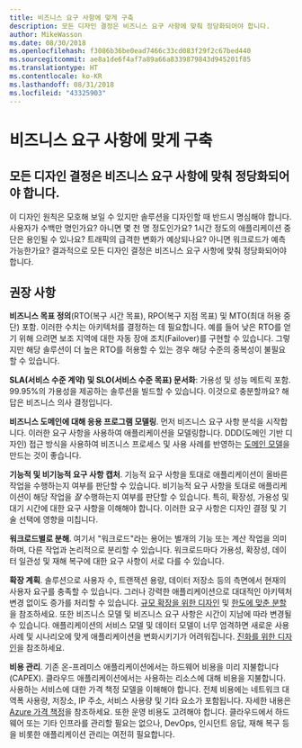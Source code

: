 ```yaml
---
title: 비즈니스 요구 사항에 맞게 구축
description: 모든 디자인 결정은 비즈니스 요구 사항에 맞춰 정당화되어야 합니다.
author: MikeWasson
ms.date: 08/30/2018
ms.openlocfilehash: f3086b36be0ead7466c33cd083f29f2c67bed440
ms.sourcegitcommit: ae8a1de6f4af7a89a66a8339879843d945201f85
ms.translationtype: HT
ms.contentlocale: ko-KR
ms.lasthandoff: 08/31/2018
ms.locfileid: "43325903"
---
```

# <a name="build-for-the-needs-of-the-business"></a>비즈니스 요구 사항에 맞게 구축

## <a name="every-design-decision-must-be-justified-by-a-business-requirement"></a>모든 디자인 결정은 비즈니스 요구 사항에 맞춰 정당화되어야 합니다.

이 디자인 원칙은 모호해 보일 수 있지만 솔루션을 디자인할 때 반드시 명심해야 합니다. 사용자가 수백만 명인가요? 아니면 몇 천 명 정도인가요? 1시간 정도의 애플리케이션 중단은 용인될 수 있나요? 트래픽의 급격한 변화가 예상되나요? 아니면 워크로드가 예측 가능한가요? 결과적으로 모든 디자인 결정은 비즈니스 요구 사항에 맞춰 정당화되어야 합니다. 

## <a name="recommendations"></a>권장 사항

**비즈니스 목표 정의**(RTO(복구 시간 목표), RPO(복구 지점 목표) 및 MTO(최대 허용 중단) 포함. 이러한 수치는 아키텍처를 결정하는 데 필요합니다. 예를 들어 낮은 RTO를 얻기 위해 으려면 보조 지역에 대한 자동 장애 조치(Failover)를 구현할 수 있습니다. 그렇지만 해당 솔루션이 더 높은 RTO를 허용할 수 있는 경우 해당 수준의 중복성이 불필요할 수 있습니다.

**SLA(서비스 수준 계약) 및 SLO(서비스 수준 목표) 문서화**: 가용성 및 성능 메트릭 포함. 99.95%의 가용성을 제공하는 솔루션을 빌드할 수 있습니다. 이것으로 충분할까요? 해답은 비즈니스 의사 결정입니다. 

**비즈니스 도메인에 대해 응용 프로그램 모델링**. 먼저 비즈니스 요구 사항 분석을 시작합니다. 이러한 요구 사항을 사용하여 애플리케이션을 모델링합니다. DDD(도메인 기반 디자인) 접근 방식을 사용하여 비즈니스 프로세스 및 사용 사례를 반영하는 [도메인 모델][domain-model]을 만드는 것이 좋습니다. 

**기능적 및 비기능적 요구 사항 캡처**. 기능적 요구 사항을 토대로 애플리케이션이 올바른 작업을 수행하는지 여부를 판단할 수 있습니다. 비기능적 요구 사항을 토대로 애플리케이션이 해당 작업을 *잘* 수행하는지 여부를 판단할 수 있습니다. 특히, 확장성, 가용성 및 대기 시간에 대한 요구 사항을 이해해야 합니다. 이러한 요구 사항은 디자인 결정 및 기술 선택에 영향을 미칩니다.

**워크로드별로 분해**. 여기서 "워크로드"라는 용어는 별개의 기능 또는 계산 작업을 의미하며, 다른 작업과 논리적으로 분리할 수 있습니다. 워크로드마다 가용성, 확장성, 데이터 일관성 및 재해 복구에 대한 요구 사항이 서로 다를 수 있습니다. 

**확장 계획**. 솔루션으로 사용자 수, 트랜잭션 용량, 데이터 저장소 등의 측면에서 현재의 사용자 요구를 충족할 수 있습니다. 그러나 강력한 애플리케이션으로 대대적인 아키텍처 변경 없이도 증가를 처리할 수 있습니다. [규모 확장을 위한 디자인](scale-out.md) 및 [한도에 맞춘 분할](partition.md)을 참조하세요. 또한 비즈니스 모델 및 비즈니스 요구 사항은 시간이 지남에 따라 변경될 수 있습니다. 애플리케이션의 서비스 모델 및 데이터 모델이 너무 엄격하면 새로운 사용 사례 및 시나리오에 맞게 애플리케이션을 변화시키기가 어려워집니다. [진화를 위한 디자인](design-for-evolution.md)을 참조하세요.

**비용 관리**. 기존 온-프레미스 애플리케이션에서는 하드웨어 비용을 미리 지불합니다(CAPEX). 클라우드 애플리케이션에서는 사용하는 리소스에 대해 비용을 지불합니다. 사용하는 서비스에 대한 가격 책정 모델을 이해해야 합니다. 전체 비용에는 네트워크 대역폭 사용량, 저장소, IP 주소, 서비스 사용량 및 기타 요소가 포함됩니다. 자세한 내용은 [Azure 가격 책정][pricing]을 참조하세요. 또한 운영 비용도 고려해야 합니다. 클라우드에서 하드웨어 또는 기타 인프라를 관리할 필요는 없으나, DevOps, 인시던트 응답, 재해 복구 등을 비롯한 애플리케이션 관리는 여전히 필요합니다. 

[domain-model]: https://martinfowler.com/eaaCatalog/domainModel.html
[pricing]: https://azure.microsoft.com/pricing/
